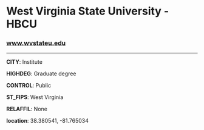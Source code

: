 # West Virginia State University - HBCU
### www.wvstateu.edu
---
**CITY**: Institute

**HIGHDEG**: Graduate degree

**CONTROL**: Public

**ST_FIPS**: West Virginia

**RELAFFIL**: None

**location**: 38.380541, -81.765034